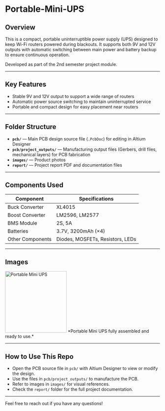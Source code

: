 # Portable-Mini-UPS 

## Overview

This is a compact, portable uninterruptible power supply (UPS) designed to keep Wi-Fi routers powered during blackouts. It supports both 9V and 12V outputs with automatic switching between main power and battery backup to ensure continuous operation.

Developed as part of the 2nd semester project module.

---

## Key Features

- Stable 9V and 12V output to support a wide range of routers  
- Automatic power source switching to maintain uninterrupted service  
- Portable and compact design for easy placement near routers  

---

## Folder Structure

- **`pcb/`** — Main PCB design source file (`.PcbDoc`) for editing in Altium Designer  
- **`pcb/project_outputs/`** — Manufacturing output files (Gerbers, drill files, mechanical layers) for PCB fabrication  
- **`images/`** — Product photos  
- **`report/`** — Project report PDF and documentation files  

---

## Components Used

| Component          | Specifications       | 
|--------------------|----------------------|
| Buck Converter     | XL4015               | 
| Boost Converter    | LM2596, LM2577       |
| BMS Module         | 2S, 5A               | 
| Batteries          | 3.7V, 3200mAh (×4)   | 
| Other Components   | Diodes, MOSFETs, Resistors, LEDs | 

---

## Images



<img src="images/product.jpg" alt="Portable Mini UPS" width="200"/>  
*Portable Mini UPS fully assembled and ready to use.*

---

## How to Use This Repo

- Open the PCB source file in `pcb/` with Altium Designer to view or modify the design.  
- Use the files in `pcb/project_outputs/` to manufacture the PCB.  
- Refer to images in `images/` for visual references.  
- Check the `report/` folder for the full project documentation.

---

Feel free to reach out if you have any questions!
